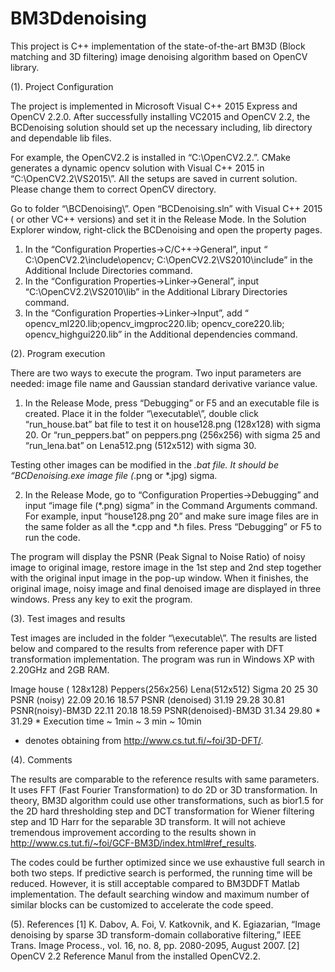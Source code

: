 # BM3Ddenoising
This project is C++ implementation of the state-of-the-art BM3D (Block matching and 3D filtering) image denoising algorithm based on OpenCV library.  
 
(1).	Project Configuration 

The project is implemented in Microsoft Visual C++ 2015 Express and OpenCV 2.2.0. 
After successfully installing VC2015 and OpenCV 2.2, the BCDenoising solution should set up the necessary including, lib directory and dependable lib files. 

For example, the OpenCV2.2 is installed in “C:\OpenCV2.2\.”. CMake generates a dynamic opencv solution with Visual C++ 2015 in “C:\OpenCV2.2\VS2015\”. All the setups are saved in current solution. Please change them to correct OpenCV directory. 

Go to folder “\BCDenoising\”. Open “BCDenoising.sln” with Visual C++ 2015 ( or other  VC++ versions)  and set it in the Release Mode. In the Solution Explorer window, right-click the BCDenoising and open the property pages.
1) In the “Configuration Properties->C/C++->General”, input “ C:\OpenCV2.2\include\opencv; C:\OpenCV2.2\VS2010\include” in the Additional Include Directories command.  
2) In the “Configuration Properties->Linker->General”, input “C:\OpenCV2.2\VS2010\lib” in the Additional Library Directories command.
3) In the “Configuration Properties->Linker->Input”, add “ opencv_ml220.lib;opencv_imgproc220.lib; opencv_core220.lib; opencv_highgui220.lib” in the Additional dependencies command. 

(2).	Program execution

There are two ways to execute the program. Two input parameters are needed: image file name and Gaussian standard derivative variance value. 

1) In the Release Mode, press “Debugging” or F5 and an executable file is created. Place it in the folder “\executable\”, double click “run_house.bat” bat file to test it on house128.png (128x128) with sigma 20. Or “run_peppers.bat” on peppers.png (256x256) with sigma 25 and “run_lena.bat” on Lena512.png (512x512) with sigma 30. 
    
Testing other images can be modified in the *.bat file. It should be “BCDenoising.exe image file (*.png or *.jpg) sigma. 

2) In the Release Mode, go to “Configuration Properties->Debugging” and input “image file (*.png) sigma” in the Command Arguments command. For example, input “house128.png 20” and make sure image files are in the same folder as all the *.cpp and *.h files. Press “Debugging” or F5 to run the code. 

The program will display the PSNR (Peak Signal to Noise Ratio) of noisy image to original image, restore image in the 1st step and 2nd step together with the original input image in the pop-up window. When it finishes, the original image, noisy image and final denoised image are displayed in three windows. Press any key to exit the program. 

(3). Test images and results

Test images are included in the folder “\executable\”. The results are listed below and compared to the results from reference paper with DFT transformation implementation.  The program was run in Windows XP with 2.20GHz and 2GB RAM. 

Image	house ( 128x128) 	  Peppers(256x256)	 Lena(512x512)
Sigma	20	  25 	 30
PSNR (noisy)	22.09	 20.16	18.57
PSNR (denoised)	31.19	 29.28	30.81
PSNR(noisy)-BM3D	22.11	 20.18	18.59
PSNR(denoised)-BM3D	31.34 	 29.80 *	31.29 *
Execution time	~ 1min	~ 3 min	~ 10min
* denotes obtaining from http://www.cs.tut.fi/~foi/3D-DFT/. 

(4). Comments 

The results are comparable to the reference results with same parameters. It uses FFT (Fast Fourier Transformation) to do 2D or 3D transformation. In theory, BM3D algorithm could use other transformations, such as bior1.5 for the 2D hard thresholding step and DCT transformation for Wiener filtering step and 1D Harr for the separable 3D transform. It will not achieve tremendous improvement according to the results shown in http://www.cs.tut.fi/~foi/GCF-BM3D/index.html#ref_results. 

The codes could be further optimized since we use exhaustive full search in both two steps. If predictive search is performed, the running time will be reduced. However, it is still acceptable compared to BM3DDFT Matlab implementation. The default searching window and maximum number of similar blocks can be customized to accelerate the code speed. 

(5).	References
[1] K. Dabov, A. Foi, V. Katkovnik, and K. Egiazarian, “Image denoising by sparse 3D transform-domain collaborative filtering,” IEEE Trans. Image Process., vol. 16, no. 8, pp. 2080-2095, August 2007. 
[2] OpenCV 2.2 Reference Manul from the installed OpenCV2.2. 
